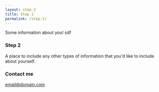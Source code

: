 ```yaml
---
layout: step-2
title: Step 2
permalink: /step-2/
---
```


Some information about you! sdf

### Step 2

A place to include any other types of information that you'd like to include about yourself.

### Contact me

[email@domain.com](mailto:email@domain.com)
